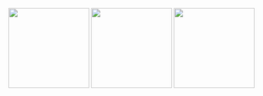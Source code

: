<p align="center">
  <img height="160"
       src="https://github-readme-stats-git-master-amir-majdis-projects.vercel.app/api?username=Amir-Majdi&show_icons=true&count_private=true&theme=darcula&hide_border=true&hide=issues,contribs&bg_color=00000000&cache_seconds=86400" />
  <img height="160"
       src="https://github-readme-stats-git-master-amir-majdis-projects.vercel.app/api/top-langs/?username=Amir-Majdi&layout=compact&hide_border=true&theme=darcula&bg_color=00000000&langs_count=6&hide=jupyter%20notebook,tex,css&cache_seconds=86400" />
  <img height="160"
       src="https://streak-stats.demolab.com?user=Amir-Majdi&theme=darcula&hide_border=true&background=FFFFFF00" />
</p>